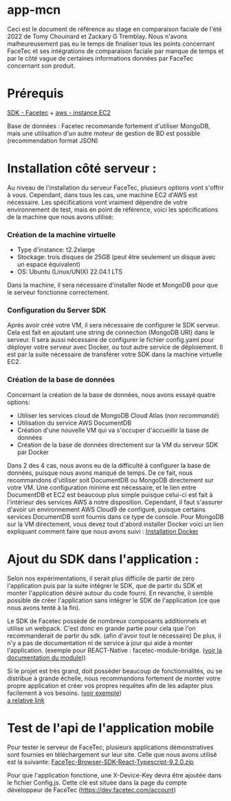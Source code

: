 # app-mcn

Ceci est le document de référence au stage en comparaison faciale de l'été 2022 de Tomy Chouinard et Zackary G Tremblay. Nous n'avons malheureusement pas eu le temps de finaliser tous les points concernant FaceTec et ses intégrations de comparaison faciale par manque de temps et par le côté vague de certaines informations données par FaceTec concernant son produit.

# Prérequis
[SDK - Facetec](https://dev.facetec.com/downloads)  +  [aws - instance EC2](https://aws.amazon.com/fr/ec2/)  
  
Base de données : Facetec recommande fortement d'utiliser MongoDB, mais une utilisation d'un autre moteur de gestion de BD est possible (recommendation format JSON)
  
# Installation côté serveur :
Au niveau de l'installation du serveur FaceTec, plusieurs options vont s'offrir à vous. Cependant, dans tous les cas, une machine EC2 d'AWS est nécessaire. Les spécifications vont vraiment dépendre de votre environnement de test, mais en point de référence, voici les spécifications de la machine que nous avons utilisé:

### Création de la machine virtuelle ###

- Type d'instance: t2.2xlarge
- Stockage: trois disques de 25GB (peut être seulement un disque avec un espace équivalent)
- OS: Ubuntu (Linux/UNIX) 22.04.1 LTS

Dans la machine, il sera nécessaire d'installer Node et MongoDB pour que le serveur fonctionne correctement.

### Configuration du Server SDK ###

Après avoir créé votre VM, il sera nécessaire de configurer le SDK serveur. Cela est fait en ajoutant une string de connection (MongoDB URI) dans le serveur. Il sera aussi nécessaire de configurer le fichier config.yaml pour déployer votre serveur avec Docker, ou tout autre service de déploiement. Il est par la suite nécessaire de transférer votre SDK dans la machine virtuelle EC2.

### Création de la base de données ###
Concernant la création de la base de données, nous avons essayé quatre options:

- Utiliser les services cloud de MongoDB Cloud Atlas (*non recommandé*)
- Utilisation du service AWS DocumentDB
- Création d'une nouvelle VM qui va s'occuper d'accueillir la base de données
- Création de la base de données directement sur la VM du serveur SDK par Docker

Dans 2 des 4 cas, nous avons eu de la difficulté à configurer la base de données, puisque nous avons manqué de temps. De ce fait, nous recommandons d'utiliser soit DocumentDB ou MongoDB directement sur votre VM. Une configuration minime est nécessaire, et le lien entre DocumentDB et EC2 est beaucoup plus simple puisque celui-ci est fait à l'intérieur des services AWS à notre disposition. Cependant, il faut s'assurer d'avoir un environnement AWS Cloud9 de configuré, puisque certains services DocumentDB sont fournis dans ce type de console. Pour MongoDB sur la VM directement, vous devez tout d'abord installer Docker voici un lien expliquant comment faire que nous avons suivi : [Installation Docker](https://docs.docker.com/engine/install/ubuntu/)

# Ajout du SDK dans l'application : 
  
Selon nos expérimentations, il serait plus difficile de partir de zéro l'application puis par la suite intégrer le SDK, que de partir du SDK et monter l'application désiré autour du code fourni. En revanche, il semble possible de créer l'application sans intégrer le SDK de l'application (ce que nous avons tenté à la fin).  
  
Le SDK de Facetec possède de nombreux composants additionnels et utilise un webpack. C'est donc en grande partie pour cela que l'on recommanderait de partir du sdk. (afin d'avoir tout le nécessaire) De plus, il n'y a pas de documentation ni de service à jour qui aide à monter l'application. (exemple pour REACT-Native : facetec-module-bridge. ([voir la documentation du module](https://www.npmjs.com/package/react-native-facetec)))  
  
Si le projet est très grand, doit possèder beaucoup de fonctionnalités, ou se distribue à grande échelle, nous recommandons fortement de monter votre propre application et créer vos propres requêtes afin de les adapter plus facilement à vos besoins. ([voir exemple](/screens/Components/API/api.tsx))  
[a relative link](App.tsx)

# Test de l'api de l'application mobile

Pour tester le serveur de FaceTec, plusieurs applications démonstratives sont fournies en téléchargement sur leur site. Celle que nous avons utilisé est la suivante:
[FaceTec-Browser-SDK-React-Typescript-9.2.0.zip](https://github.com/ZackaryGTremblay/app-mcn/files/9377668/FaceTec-Browser-SDK-React-Typescript-9.2.0.zip)

Pour que l'application fonctione, une X-Device-Key devra être ajoutée dans le fichier Config.js. Cette clé est située dans la page du compte développeur de FaceTec (https://dev.facetec.com/account)
